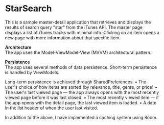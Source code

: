 # StarSearch
This is a sample master-detail application that retrieves and displays the results of search query "star" from the iTunes API. 
The master page displays a list of iTunes tracks with minimal info. Clicking on an item opens a new page with more information about that specific item.

<b>Architecture</b><br>
The app uses the Model-ViewModel-View (MVVM) architectural pattern.

<b>Persistence</b><br>
The app uses several methods of data persistence. Short-term persistence is handled by ViewModels. 

Long-term persistence is achieved through SharedPreferences:
• The user's choice of how items are sorted (by relevance, title, genre, or price)
• The user's last viewed page — the app always opens with the most recently viewed page before it was last closed. 
• The most recently viewed item — if the app opens with the detail page, the last viewed item is loaded.
• A date in the list header of when the user last visited.

In addition to the above, I have implemented a caching system using Room.
